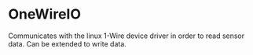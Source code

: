 # OneWireIO
Communicates with the linux 1-Wire device driver in order to read sensor data. Can be extended to write data.
